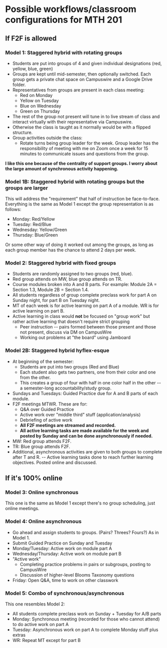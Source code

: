 # Possible workflows/classroom configurations for MTH 201 

## If F2F is allowed 

### Model 1: Staggered hybrid with rotating groups 

- Students are put into groups of 4 and given individual designations (red, yellow, blue, green)
- Groups are kept until mid-semester, then optionally switched. Each group gets a private chat space on Campuswire and a Google Drive folder. 
- Representatives from groups are present in each class meeting: 
  - Red on Monday
  - Yellow on Tuesday
  - Blue on Wednesday
  - Green on Thursday 
- The rest of the group not present will tune in to live stream of class and interact virtually with their representative via Campuswire. 
- Otherwise the class is taught as it normally would be with a flipped structure. 
- Group activities outside the class: 
  - Rotate turns being group leader for the week. Group leader has the responsibility of meeting with me on Zoom once a week for 15 minutes to communicate issues and questions from the group. 


**I like this one because of the centrality of support groups. I worry about the large amount of synchronous activity happening.** 

### Model 1B: Staggered hybrid with rotating groups but the groups are larger

This will address the "requirement" that half of instruction be face-to-face. Everything is the same as Model 1 except the group representation is as follows: 

- Monday: Red/Yellow
- Tuesday: Red/Blue
- Wednesday: Yellow/Green
- Thursday: Blue/Green

Or some other way of doing it worked out among the groups, as long as each group member has the chance to attend 2 days per week. 

### Model 2: Staggered hybrid with fixed groups 

- Students are randomly assigned to two groups (red, blue). 
- Red group attends on MW, blue group attends on TR. 
- Course modules broken into A and B parts. For example: Module 2A = Section 1.3, Module 2B = Section 1.4. 
- All students regardless of group complete preclass work for part A on Sunday night, for part B on Tuesday night. 
- MT of each week is for active learning on part A of a module. WR is for active learning on part B. 
- Active learning in class would **not** be focused on "group work" but rather active learning that doesn't require strict grouping
  - Peer instruction -- pairs formed between those present and those not present, discuss via DM on CampusWire 
  - Working out problems at "the board" using Jamboard


### Model 2B: Staggered hybrid hyflex-esque

- At beginning of the semester: 
  - Students are put into two groups (Red and Blue) 
  - Each student also gets two partners, one from their color and one from the other. 
  - This creates a group of four with half in one color half in the other -- a semester-long accountability/study group.
- Sundays and Tuesdays: Guided Practice due for A and B parts of each module.  
- F2F meetings MTWR. These are for: 
  - Q&A over Guided Practice 
  - Active work over "middle third" stuff (application/analysis) 
  - Debriefing of active work
  - **All F2F meetings are streamed and recorded.**
  - **All active learning tasks are made available for the week and posted by Sunday and can be done asynchronously if needed.**  
- MW: Red group attends F2F. 
- TR: Blue group attends F2F. 
- Additional, asynchronous activities are given to both groups to complete after T and R. -- Active learning tasks done to reach further learning objectives. Posted online and discussed. 



## If it's 100% online 

### Model 3: Online synchronous 

This one is the same as Model 1 except there's no group scheduling, just online meetings. 


### Model 4: Online asynchronous 

- Go ahead and assign students to groups. (Pairs? Threes? Fours?) As in Model 1. 
- Submit Guided Practice on Sunday and Tuesday
- Monday/Tuesday: Active work on module part A
- Wednesday/Thursday: Active work on module part B
- "Active work"
  - Completing practice problems in pairs or subgroups, posting to CampusWire
  - Discussion of higher-level Blooms Taxonomy questions 
- Friday: Open Q&A, time to work on other classwork 

### Model 5: Combo of synchronous/asynchronous 

This one resembles Model 2:  

- All students complete preclass work on Sunday + Tuesday for A/B parts 
- Monday: Synchronous meeting (recorded for those who cannot attend) to do active work on part A
- Tuesday: Asynchronous work on part A to complete Monday stuff plus extras 
- WR: Repeat MT except for part B